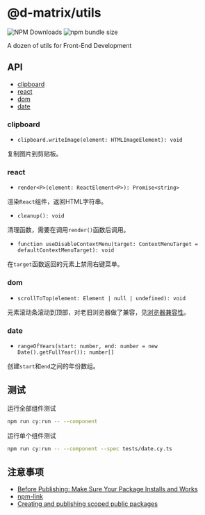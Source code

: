 # @d-matrix/utils

![NPM Downloads](https://img.shields.io/npm/dw/%40d-matrix%2Futils)
![npm bundle size](https://img.shields.io/bundlephobia/min/%40d-matrix%2Futils)

A dozen of utils for Front-End Development

## API

- [clipboard](#clipboard)
- [react](#react)
- [dom](#dom)
- [date](#date)

### clipboard

- `clipboard.writeImage(element: HTMLImageElement): void`

复制图片到剪贴板。

### react

- `render<P>(element: ReactElement<P>): Promise<string>`

渲染`React`组件，返回HTML字符串。

- `cleanup(): void`

清理函数，需要在调用`render()`函数后调用。

- `function useDisableContextMenu(target: ContextMenuTarget = defaultContextMenuTarget): void`

在`target`函数返回的元素上禁用右键菜单。

### dom

- `scrollToTop(element: Element | null | undefined): void`

元素滚动条滚动到顶部，对老旧浏览器做了兼容，见[浏览器兼容性](https://developer.mozilla.org/en-US/docs/Web/API/Element/scrollTop#browser_compatibility)。

### date

- `rangeOfYears(start: number, end: number = new Date().getFullYear()): number[]`

创建`start`和`end`之间的年份数组。

## 测试

运行全部组件测试

```bash
npm run cy:run -- --component
```

运行单个组件测试

```bash
npm run cy:run -- --component --spec tests/date.cy.ts
```

## 注意事项

- [Before Publishing: Make Sure Your Package Installs and Works](https://docs.npmjs.com/cli/v10/using-npm/developers/#before-publishing-make-sure-your-package-installs-and-works)
- [npm-link](https://docs.npmjs.com/cli/v9/commands/npm-link)
- [Creating and publishing scoped public packages](https://docs.npmjs.com/creating-and-publishing-scoped-public-packages)
